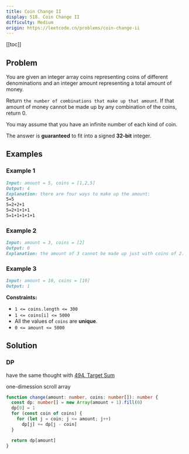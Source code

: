 ```yaml
---
title: Coin Change II
display: 518. Coin Change II
difficulty: Medium
origin: https://leetcode.cn/problems/coin-change-ii
---
```


[[toc]]

## Problem

You are given an integer array coins representing coins of different denominations and an integer amount representing a total amount of money.

Return `the number of combinations that make up that amount`. If that amount of money cannot be made up by any combination of the coins, return 0.

You may assume that you have an infinite number of each kind of coin.

The answer is **guaranteed** to fit into a signed **32-bit** integer.

## Examples

### Example 1

```md
Input: amount = 5, coins = [1,2,5]
Output: 4
Explanation: there are four ways to make up the amount:
5=5
5=2+2+1
5=2+1+1+1
5=1+1+1+1+1
```

### Example 2

```md
Input: amount = 3, coins = [2]
Output: 0
Explanation: the amount of 3 cannot be made up just with coins of 2.
```

### Example 3

```md
Input: amount = 10, coins = [10]
Output: 1
```

**Constraints:**

- `1 <= coins.length <= 300`
- `1 <= coins[i] <= 5000`
- All the values of `coins` are **unique**.
- `0 <= amount <= 5000`

## Solution

### DP

have the same thought with [494. Target Sum](/algorithms/dynamic-programming/494)

one-dimession scroll array

```ts
function change(amount: number, coins: number[]): number {
  const dp: number[] = new Array(amount + 1).fill(0)
  dp[0] = 1
  for (const coin of coins) {
    for (let j = coin; j <= amount; j++)
      dp[j] += dp[j - coin]
  }

  return dp[amount]
}
```

